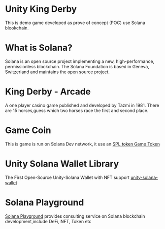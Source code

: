 # Unity King Derby
  This is demo game developed as prove of concept (POC) use Solana blookchain.

# What is Solana?

Solana is an open source project implementing a new, high-performance, permissionless blockchain. The Solana Foundation is based in Geneva, Switzerland and maintains the open source project.

# King Derby - Arcade
A one player casino game published and developed by Tazmi in 1981. There are 15 horses,guess which two horses race the first and second place.

# Game Coin
  This is game is run on Solana Dev network, it use an [SPL token Game Token](https://solscan.io/token/B8CkpKeRJU2aUn5vb9o6FTayWi6fnbTsfZbQBveB4st3?cluster=devnet)

# Unity Solana Wallet Library

The First Open-Source Unity-Solana Wallet with NFT support [unity-solana-wallet](https://github.com/allartprotocol/unity-solana-wallet)

# Solana Playground
 [Solana Playground](https://www.solana-playground.com/) provides consulting service on Solana blockchain development,include DeFi, NFT, Token etc



